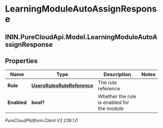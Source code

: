 # LearningModuleAutoAssignResponse

## ININ.PureCloudApi.Model.LearningModuleAutoAssignResponse

## Properties

|Name | Type | Description | Notes|
|------------ | ------------- | ------------- | -------------|
| **Rule** | [**UsersRulesRuleReference**](UsersRulesRuleReference) | The rule reference | |
| **Enabled** | **bool?** | Whether the rule is enabled for the module | |



_PureCloudPlatform.Client.V2 239.1.0_
